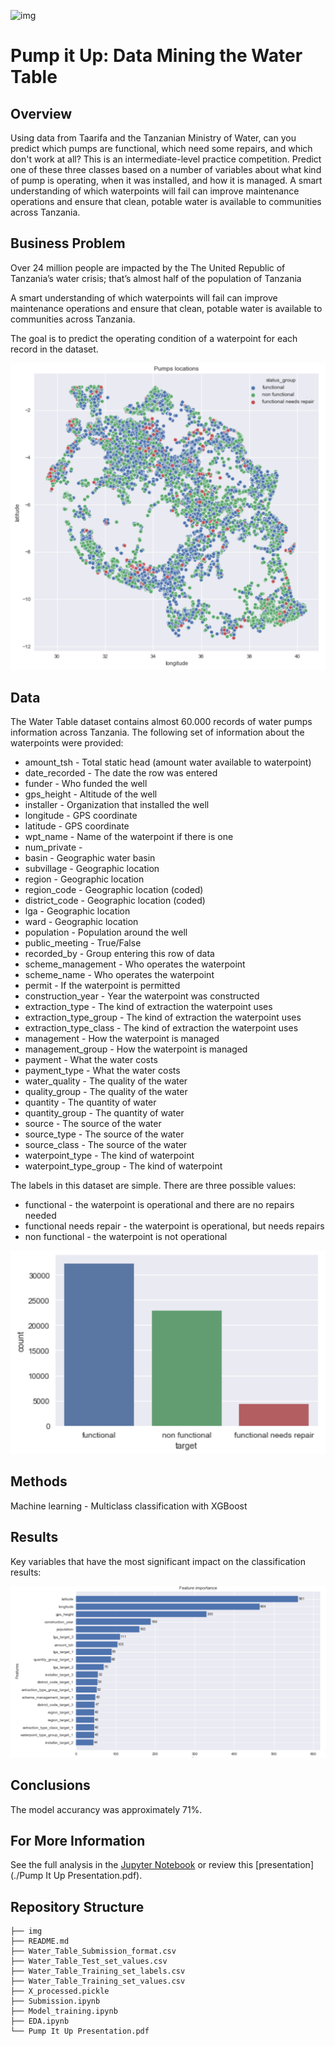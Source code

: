 ![img](./img/cover.jpg)

# Pump it Up: Data Mining the Water Table


## Overview

Using data from Taarifa and the Tanzanian Ministry of Water, can you predict which pumps are functional, which need some repairs, and which don't work at all? This is an intermediate-level practice competition. Predict one of these three classes based on a number of variables about what kind of pump is operating, when it was installed, and how it is managed. A smart understanding of which waterpoints will fail can improve maintenance operations and ensure that clean, potable water is available to communities across Tanzania.

 
## Business Problem

Over 24 million people are impacted by the The United Republic of Tanzania’s water crisis; that’s almost half of the population of Tanzania

A smart understanding of which waterpoints will fail can improve maintenance operations and ensure that clean, potable water is available to communities across Tanzania.

The goal is to predict the operating condition of a waterpoint for each record in the dataset.

![img](./img/pumps_scatter.png)

## Data

The Water Table dataset contains almost 60.000 records of water pumps information across Tanzania. The following set of information about the waterpoints were provided:

- amount_tsh - Total static head (amount water available to waterpoint)
- date_recorded - The date the row was entered
- funder - Who funded the well
- gps_height - Altitude of the well
- installer - Organization that installed the well
- longitude - GPS coordinate
- latitude - GPS coordinate
- wpt_name - Name of the waterpoint if there is one
- num_private -
- basin - Geographic water basin
- subvillage - Geographic location
- region - Geographic location
- region_code - Geographic location (coded)
- district_code - Geographic location (coded)
- lga - Geographic location
- ward - Geographic location
- population - Population around the well
- public_meeting - True/False
- recorded_by - Group entering this row of data
- scheme_management - Who operates the waterpoint
- scheme_name - Who operates the waterpoint
- permit - If the waterpoint is permitted
- construction_year - Year the waterpoint was constructed
- extraction_type - The kind of extraction the waterpoint uses
- extraction_type_group - The kind of extraction the waterpoint uses
- extraction_type_class - The kind of extraction the waterpoint uses
- management - How the waterpoint is managed
- management_group - How the waterpoint is managed
- payment - What the water costs
- payment_type - What the water costs
- water_quality - The quality of the water
- quality_group - The quality of the water
- quantity - The quantity of water
- quantity_group - The quantity of water
- source - The source of the water
- source_type - The source of the water
- source_class - The source of the water
- waterpoint_type - The kind of waterpoint
- waterpoint_type_group - The kind of waterpoint

The labels in this dataset are simple. There are three possible values:

- functional - the waterpoint is operational and there are no repairs needed
- functional needs repair - the waterpoint is operational, but needs repairs
- non functional - the waterpoint is not operational

![img](./img/labels_dist.png)

## Methods

Machine learning - Multiclass classification with XGBoost


## Results

Key variables that have the most significant impact on the classification results:

![img](./img/feature_imp.png)


## Conclusions

The model accurancy was approximately 71%. 


## For More Information

See the full analysis in the [Jupyter Notebook](./Model_training.ipynb) or review this [presentation](./Pump It Up Presentation.pdf).

## Repository Structure

```
├── img
├── README.md
├── Water_Table_Submission_format.csv
├── Water_Table_Test_set_values.csv
├── Water_Table_Training_set_labels.csv
├── Water_Table_Training_set_values.csv
├── X_processed.pickle
├── Submission.ipynb
├── Model_training.ipynb
├── EDA.ipynb
└── Pump It Up Presentation.pdf
```
